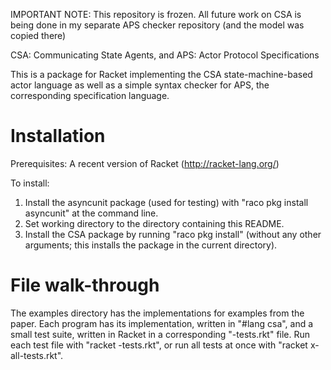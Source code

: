 IMPORTANT NOTE: This repository is frozen. All future work on CSA is being done
in my separate APS checker repository (and the model was copied there)

CSA: Communicating State Agents, and APS: Actor Protocol Specifications

This is a package for Racket implementing the CSA state-machine-based actor
language as well as a simple syntax checker for APS, the corresponding
specification language.

Installation
============

Prerequisites: A recent version of Racket (http://racket-lang.org/)

To install:
1. Install the asyncunit package (used for testing) with "raco pkg install
   asyncunit" at the command line.
2. Set working directory to the directory containing this README.
3. Install the CSA package by running "raco pkg install" (without any other
   arguments; this installs the package in the current directory).

File walk-through
=================

The examples directory has the implementations for examples from the paper. Each
program has its implementation, written in "#lang csa", and a small test suite,
written in Racket in a corresponding "-tests.rkt" file. Run each test file with
"racket <program>-tests.rkt", or run all tests at once with "racket
x-all-tests.rkt".
